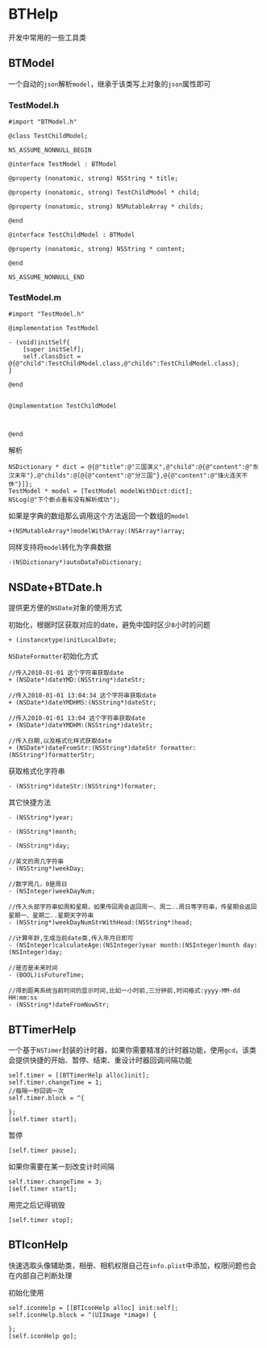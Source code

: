 # BTHelp

开发中常用的一些工具类

## BTModel

一个自动的```json```解析```model```，继承于该类写上对象的```json```属性即可

### TestModel.h

```
#import "BTModel.h"

@class TestChildModel;

NS_ASSUME_NONNULL_BEGIN

@interface TestModel : BTModel

@property (nonatomic, strong) NSString * title;

@property (nonatomic, strong) TestChildModel * child;

@property (nonatomic, strong) NSMutableArray * childs;

@end

@interface TestChildModel : BTModel

@property (nonatomic, strong) NSString * content;

@end

NS_ASSUME_NONNULL_END

```

### TestModel.m

```
#import "TestModel.h"

@implementation TestModel

- (void)initSelf{
    [super initSelf];
    self.classDict = @{@"child":TestChildModel.class,@"childs":TestChildModel.class};
}

@end


@implementation TestChildModel



@end

```
解析

```
NSDictionary * dict = @{@"title":@"三国演义",@"child":@{@"content":@"东汉末年"},@"childs":@[@{@"content":@"分三国"},@{@"content":@"烽火连天不休"}]};
TestModel * model = [TestModel modelWithDict:dict];
NSLog(@"下个断点看有没有解析成功");
```

如果是字典的数组那么调用这个方法返回一个数组的```model```

```
+(NSMutableArray*)modelWithArray:(NSArray*)array;
```

同样支持将```model```转化为字典数据

```
-(NSDictionary*)autoDataToDictionary;
```

## NSDate+BTDate.h

提供更方便的```NSDate```对象的使用方式

初始化，根据时区获取对应的date，避免中国时区少```8```小时的问题

```
+ (instancetype)initLocalDate;
```

```NSDateFormatter```初始化方式

```
//传入2010-01-01 这个字符串获取date
+ (NSDate*)dateYMD:(NSString*)dateStr;

//传入2010-01-01 13:04:34 这个字符串获取date
+ (NSDate*)dateYMDHMS:(NSString*)dateStr;

//传入2010-01-01 13:04 这个字符串获取date
+ (NSDate*)dateYMDHM:(NSString*)dateStr;

//传入日期,以及格式化样式获取date
+ (NSDate*)dateFromStr:(NSString*)dateStr formatter:(NSString*)formatterStr;
```

获取格式化字符串

```
- (NSString*)dateStr:(NSString*)formater;
```

其它快捷方法

```
- (NSString*)year;

- (NSString*)month;

- (NSString*)day;

//英文的周几字符串
- (NSString*)weekDay;

//数字周几，0是周日
- (NSInteger)weekDayNum;

//传入头部字符串如周和星期，如果传回周会返回周一、周二..周日等字符串，传星期会返回星期一、星期二..星期天字符串
- (NSString*)weekDayNumStrWithHead:(NSString*)head;

//计算年龄,生成当前date类,传入年月日即可
- (NSInteger)calculateAge:(NSInteger)year month:(NSInteger)month day:(NSInteger)day;

//是否是未来时间
- (BOOL)isFutureTime;

//得到距离系统当前时间的显示时间,比如一小时前,三分钟前,时间格式:yyyy-MM-dd HH:mm:ss
- (NSString*)dateFromNowStr;
```

## BTTimerHelp

一个基于```NSTimer```封装的计时器，如果你需要精准的计时器功能，使用```gcd```，该类会提供快捷的开始、暂停、结束、重设计时器回调间隔功能

```
self.timer = [[BTTimerHelp alloc]init];
self.timer.changeTime = 1;
//每隔一秒回调一次
self.timer.block = ^{
               
};
[self.timer start];
```

暂停

```
[self.timer pause];
```

如果你需要在某一刻改变计时间隔

```
self.timer.changeTime = 3;
[self.timer start];
```

用完之后记得销毁

```
[self.timer stop];
```

## BTIconHelp

快速选取头像辅助类，相册、相机权限自己在```info.plist```中添加，权限问题也会在内部自己判断处理

初始化使用

```
self.iconHelp = [[BTIconHelp alloc] init:self];
self.iconHelp.block = ^(UIImage *image) {
                    
};
[self.iconHelp go];
```



